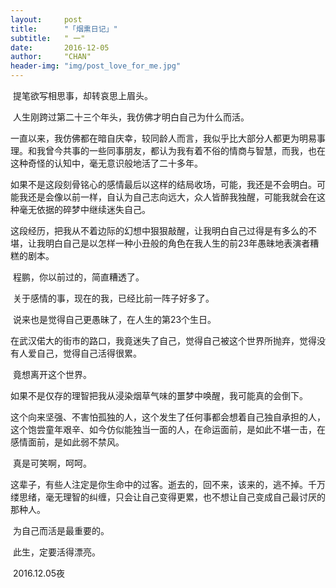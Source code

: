 ```yaml
---
layout:     post
title:      "「烟熏日记」"
subtitle:   " 一"
date:       2016-12-05
author:     "CHAN"
header-img: "img/post_love_for_me.jpg"
---
```


​	提笔欲写相思事，却转哀思上眉头。

​	人生刚跨过第二十三个年头，我仿佛才明白自己为什么而活。

​	一直以来，我仿佛都在暗自庆幸，较同龄人而言，我似乎比大部分人都更为明易事理。和我曾今共事的一些同事朋友，都认为我有着不俗的情商与智慧，而我，也在这种奇怪的认知中，毫无意识般地活了二十多年。

​	如果不是这段刻骨铭心的感情最后以这样的结局收场，可能，我还是不会明白。可能我还是会像以前一样，自认为自己志向远大，众人皆醉我独醒，可能我就会在这种毫无依据的碎梦中继续迷失自己。

​	这段经历，把我从不着边际的幻想中狠狠敲醒，让我明白自己过得是有多么的不堪，让我明白自己是以怎样一种小丑般的角色在我人生的前23年愚昧地表演者糟糕的剧本。

​	程鹏，你以前过的，简直糟透了。

​	关于感情的事，现在的我，已经比前一阵子好多了。

​	说来也是觉得自己更愚昧了，在人生的第23个生日。

​	在武汉偌大的街市的路口，我竟迷失了自己，觉得自己被这个世界所抛弃，觉得没有人爱自己，觉得自己活得很累。

​	竟想离开这个世界。

​	如果不是仅存的理智把我从浸染烟草气味的噩梦中唤醒，我可能真的会倒下。

​	这个向来坚强、不害怕孤独的人，这个发生了任何事都会想着自己独自承担的人，这个饱尝童年艰辛、如今仿似能独当一面的人，在命运面前，是如此不堪一击，在感情面前，是如此弱不禁风。

​	真是可笑啊，呵呵。

​	这辈子，有些人注定是你生命中的过客。逝去的，回不来，该来的，逃不掉。千万缕思绪，毫无理智的纠缠，只会让自己变得更累，也不想让自己变成自己最讨厌的那种人。

​	为自己而活是最重要的。

​	此生，定要活得漂亮。

​	2016.12.05夜
